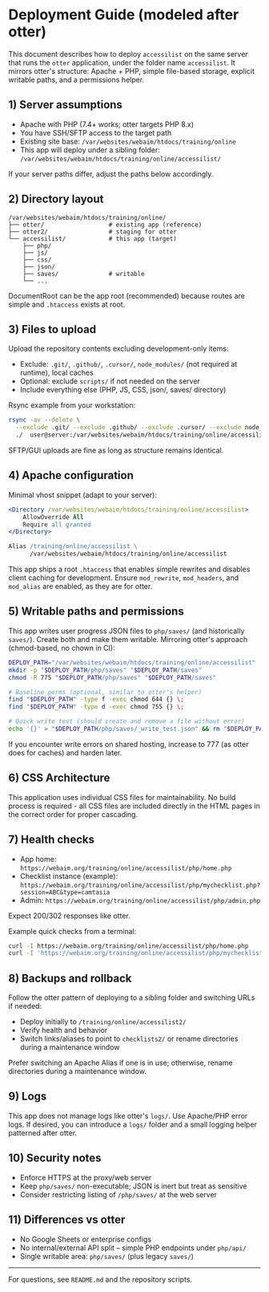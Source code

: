 # Deployment Guide (modeled after otter)

This document describes how to deploy `accessilist` on the same server that runs the `otter` application, under the folder name `accessilist`. It mirrors otter's structure: Apache + PHP, simple file-based storage, explicit writable paths, and a permissions helper.

## 1) Server assumptions

- Apache with PHP (7.4+ works; otter targets PHP 8.x)
- You have SSH/SFTP access to the target path
- Existing site base: `/var/websites/webaim/htdocs/training/online`
- This app will deploy under a sibling folder: `/var/websites/webaim/htdocs/training/online/accessilist/`


If your server paths differ, adjust the paths below accordingly.

## 2) Directory layout

```text
/var/websites/webaim/htdocs/training/online/
├── otter/                  # existing app (reference)
├── otter2/                 # staging for otter
└── accessilist/            # this app (target)
    ├── php/
    ├── js/
    ├── css/
    ├── json/
    ├── saves/              # writable
    └── ...
```

DocumentRoot can be the app root (recommended) because routes are simple and `.htaccess` exists at root.

## 3) Files to upload

Upload the repository contents excluding development-only items:

- Exclude: `.git/`, `.github/`, `.cursor/`, `node_modules/` (not required at runtime), local caches
- Optional: exclude `scripts/` if not needed on the server
- Include everything else (PHP, JS, CSS, json/, saves/ directory)

Rsync example from your workstation:

```bash
rsync -av --delete \
  --exclude .git/ --exclude .github/ --exclude .cursor/ --exclude node_modules/ --exclude scripts/ \
  ./  user@server:/var/websites/webaim/htdocs/training/online/accessilist/
```

SFTP/GUI uploads are fine as long as structure remains identical.

## 4) Apache configuration

Minimal vhost snippet (adapt to your server):

```apache
<Directory /var/websites/webaim/htdocs/training/online/accessilist>
    AllowOverride All
    Require all granted
</Directory>

Alias /training/online/accessilist \
      /var/websites/webaim/htdocs/training/online/accessilist
```

This app ships a root `.htaccess` that enables simple rewrites and disables client caching for development. Ensure `mod_rewrite`, `mod_headers`, and `mod_alias` are enabled, as they are for otter.

## 5) Writable paths and permissions

This app writes user progress JSON files to `php/saves/` (and historically `saves/`). Create both and make them writable. Mirroring otter's approach (chmod-based, no chown in CI):

```bash
DEPLOY_PATH="/var/websites/webaim/htdocs/training/online/accessilist"
mkdir -p "$DEPLOY_PATH/php/saves" "$DEPLOY_PATH/saves"
chmod -R 775 "$DEPLOY_PATH/php/saves" "$DEPLOY_PATH/saves"

# Baseline perms (optional, similar to otter's helper)
find "$DEPLOY_PATH" -type f -exec chmod 644 {} \;
find "$DEPLOY_PATH" -type d -exec chmod 755 {} \;

# Quick write test (should create and remove a file without error)
echo '{}' > "$DEPLOY_PATH/php/saves/_write_test.json" && rm "$DEPLOY_PATH/php/saves/_write_test.json"
```

If you encounter write errors on shared hosting, increase to 777 (as otter does for caches) and harden later.

## 6) CSS Architecture

This application uses individual CSS files for maintainability. No build process is required - all CSS files are included directly in the HTML pages in the correct order for proper cascading.

## 7) Health checks

- App home: `https://webaim.org/training/online/accessilist/php/home.php`
- Checklist instance (example): `https://webaim.org/training/online/accessilist/php/mychecklist.php?session=ABC&type=camtasia`
- Admin: `https://webaim.org/training/online/accessilist/php/admin.php`

Expect 200/302 responses like otter.

Example quick checks from a terminal:

```bash
curl -I https://webaim.org/training/online/accessilist/php/home.php
curl -I 'https://webaim.org/training/online/accessilist/php/mychecklist.php?session=ABC&type=camtasia'
```

## 8) Backups and rollback

Follow the otter pattern of deploying to a sibling folder and switching URLs if needed:

- Deploy initially to `/training/online/accessilist2/`
- Verify health and behavior
- Switch links/aliases to point to `checklists2/` or rename directories during a maintenance window

Prefer switching an Apache Alias if one is in use; otherwise, rename directories during a maintenance window.

## 9) Logs

This app does not manage logs like otter's `logs/`. Use Apache/PHP error logs. If desired, you can introduce a `logs/` folder and a small logging helper patterned after otter.

## 10) Security notes

- Enforce HTTPS at the proxy/web server
- Keep `php/saves/` non-executable; JSON is inert but treat as sensitive
- Consider restricting listing of `/php/saves/` at the web server

## 11) Differences vs otter

- No Google Sheets or enterprise configs
- No internal/external API split – simple PHP endpoints under `php/api/`
- Single writable area: `php/saves/` (plus legacy `saves/`)

---

For questions, see `README.md` and the repository scripts.
